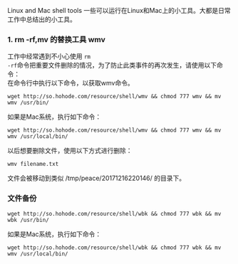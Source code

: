 Linux and Mac shell tools
一些可以运行在Linux和Mac上的小工具。大都是日常工作中总结出的小工具。

### 1.  rm -rf,mv 的替换工具 wmv
工作中经常遇到不小心使用 <code>rm -rf</code>命令把重要文件删除的情况，为了防止此类事件的再次发生，请使用以下命令：   
在命令行中执行以下命令，以获取wmv命令。
```
wget http://so.hohode.com/resource/shell/wmv && chmod 777 wmv && mv wmv /usr/bin/
```
如果是Mac系统，执行如下命令：
```
wget http://so.hohode.com/resource/shell/wmv && chmod 777 wmv && mv wmv /usr/local/bin/
```
以后想要删除文件，使用以下方式进行删除：
```
wmv filename.txt
```
文件会被移动到类似 /tmp/peace/20171216220146/ 的目录下。

### 文件备份
```
wget http://so.hohode.com/resource/shell/wbk && chmod 777 wbk && mv wbk /usr/bin/
```
如果是Mac系统，执行如下命令：
```
wget http://so.hohode.com/resource/shell/wbk && chmod 777 wbk && mv wmv /usr/local/bin/
```
